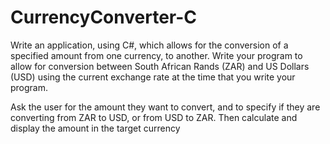 # CurrencyConverter-C

Write an application, using C#, which allows for the conversion of a specified amount from one currency, to another. Write your program to allow for conversion between South African Rands (ZAR) and US Dollars (USD) using the current exchange rate at the time that you write your program.

Ask the user for the amount they want to convert, and to specify if they are converting from ZAR to USD, or from USD to ZAR. Then calculate and display the amount in the target currency
